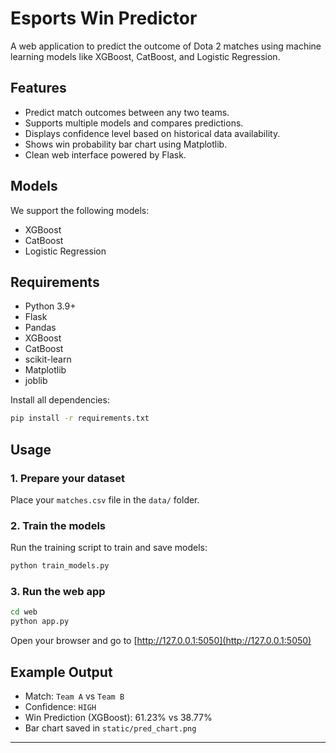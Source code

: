 # Esports Win Predictor

A web application to predict the outcome of Dota 2 matches using machine learning models like XGBoost, CatBoost, and Logistic Regression.

## Features

- Predict match outcomes between any two teams.
- Supports multiple models and compares predictions.
- Displays confidence level based on historical data availability.
- Shows win probability bar chart using Matplotlib.
- Clean web interface powered by Flask.

## Models

We support the following models:
- XGBoost
- CatBoost
- Logistic Regression

## Requirements

- Python 3.9+
- Flask
- Pandas
- XGBoost
- CatBoost
- scikit-learn
- Matplotlib
- joblib

Install all dependencies:
```bash
pip install -r requirements.txt
```

## Usage

### 1. Prepare your dataset
Place your `matches.csv` file in the `data/` folder.

### 2. Train the models
Run the training script to train and save models:
```bash
python train_models.py
```

### 3. Run the web app
```bash
cd web
python app.py
```

Open your browser and go to [http://127.0.0.1:5050](http://127.0.0.1:5050)

## Example Output

- Match: `Team A` vs `Team B`
- Confidence: `HIGH`
- Win Prediction (XGBoost): 61.23% vs 38.77%
- Bar chart saved in `static/pred_chart.png`

---
